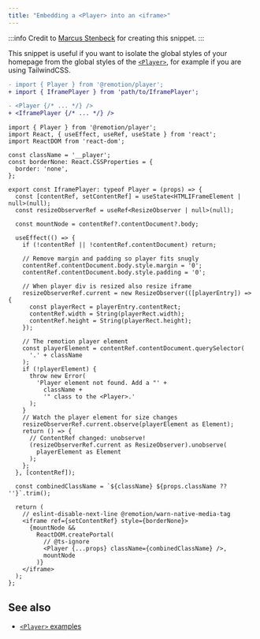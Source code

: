 ```yaml
---
title: "Embedding a <Player> into an <iframe>"
---
```


:::info
Credit to [Marcus Stenbeck](https://twitter.com/marcusstenbeck) for creating this snippet.
:::

This snippet is useful if you want to isolate the global styles of your homepage from the global styles of the [`<Player>`](/docs/player), for example if you are using TailwindCSS.

  
```diff title="Usage"
- import { Player } from '@remotion/player';
+ import { IframePlayer } from 'path/to/IframePlayer';

- <Player {/* ... */} />
+ <IframePlayer {/* ... */} />
```

```tsx title="IframePlayer.tsx"
import { Player } from '@remotion/player';
import React, { useEffect, useRef, useState } from 'react';
import ReactDOM from 'react-dom';

const className = '__player';
const borderNone: React.CSSProperties = {
  border: 'none',
};

export const IframePlayer: typeof Player = (props) => {
  const [contentRef, setContentRef] = useState<HTMLIFrameElement | null>(null);
  const resizeObserverRef = useRef<ResizeObserver | null>(null);

  const mountNode = contentRef?.contentDocument?.body;

  useEffect(() => {
    if (!contentRef || !contentRef.contentDocument) return;

    // Remove margin and padding so player fits snugly
    contentRef.contentDocument.body.style.margin = '0';
    contentRef.contentDocument.body.style.padding = '0';

    // When player div is resized also resize iframe
    resizeObserverRef.current = new ResizeObserver(([playerEntry]) => {
      const playerRect = playerEntry.contentRect;
      contentRef.width = String(playerRect.width);
      contentRef.height = String(playerRect.height);
    });

    // The remotion player element
    const playerElement = contentRef.contentDocument.querySelector(
      '.' + className
    );
    if (!playerElement) {
      throw new Error(
        'Player element not found. Add a "' +
          className +
          '" class to the <Player>.'
      );
    }
    // Watch the player element for size changes
    resizeObserverRef.current.observe(playerElement as Element);
    return () => {
      // ContentRef changed: unobserve!
      (resizeObserverRef.current as ResizeObserver).unobserve(
        playerElement as Element
      );
    };
  }, [contentRef]);

  const combinedClassName = `${className} ${props.className ?? ''}`.trim();

  return (
    // eslint-disable-next-line @remotion/warn-native-media-tag
    <iframe ref={setContentRef} style={borderNone}>
      {mountNode &&
        ReactDOM.createPortal(
          // @ts-ignore
          <Player {...props} className={combinedClassName} />,
          mountNode
        )}
    </iframe>
  );
};
```

## See also

- [`<Player>` examples](/docs/player/examples)
